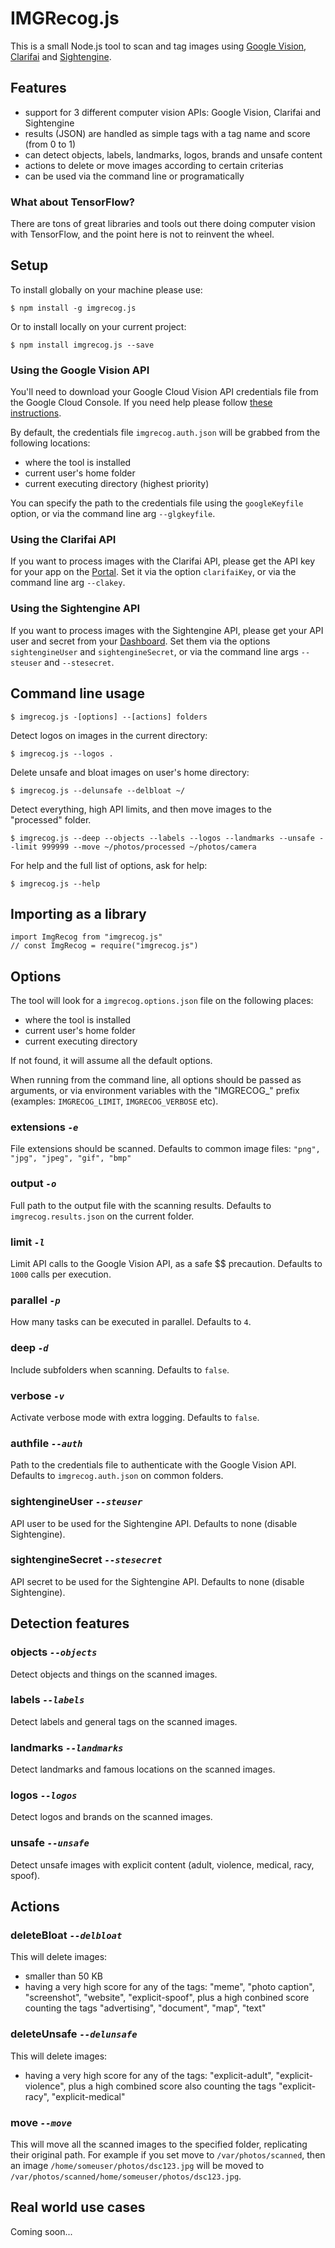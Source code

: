 # IMGRecog.js

This is a small Node.js tool to scan and tag images using [Google Vision](https://cloud.google.com/vision), [Clarifai](https://clarifai.com) and [Sightengine](https://sightengine.com).

## Features

- support for 3 different computer vision APIs: Google Vision, Clarifai and Sightengine
- results (JSON) are handled as simple tags with a tag name and score (from 0 to 1)
- can detect objects, labels, landmarks, logos, brands and unsafe content
- actions to delete or move images according to certain criterias
- can be used via the command line or programatically

### What about TensorFlow?

There are tons of great libraries and tools out there doing computer vision with TensorFlow, and the point here is not to reinvent the wheel.

## Setup

To install globally on your machine please use:

    $ npm install -g imgrecog.js

Or to install locally on your current project:

    $ npm install imgrecog.js --save

### Using the Google Vision API

You'll need to download your Google Cloud Vision API credentials file from the Google Cloud Console. If you need help please follow [these instructions](https://cloud.google.com/vision/docs/auth).

By default, the credentials file `imgrecog.auth.json` will be grabbed from the following locations:

- where the tool is installed
- current user's home folder
- current executing directory (highest priority)

You can specify the path to the credentials file using the `googleKeyfile` option, or via the command line arg `--glgkeyfile`.

### Using the Clarifai API

If you want to process images with the Clarifai API, please get the API key for your app on the [Portal](https://portal.clarifai.com). Set it via the option `clarifaiKey`, or via the command line arg `--clakey`.

### Using the Sightengine API

If you want to process images with the Sightengine API, please get your API user and secret from your [Dashboard](https://dashboard.sightengine.com/api-credentials). Set them via the options `sightengineUser` and `sightengineSecret`, or via the command line args `--steuser` and `--stesecret`.

## Command line usage

    $ imgrecog.js -[options] --[actions] folders

Detect logos on images in the current directory:

    $ imgrecog.js --logos .

Delete unsafe and bloat images on user's home directory:

    $ imgrecog.js --delunsafe --delbloat ~/

Detect everything, high API limits, and then move images to the "processed" folder.

    $ imgrecog.js --deep --objects --labels --logos --landmarks --unsafe --limit 999999 --move ~/photos/processed ~/photos/camera

For help and the full list of options, ask for help:

    $ imgrecog.js --help

## Importing as a library

    import ImgRecog from "imgrecog.js"
    // const ImgRecog = require("imgrecog.js")

## Options

The tool will look for a `imgrecog.options.json` file on the following places:

- where the tool is installed
- current user's home folder
- current executing directory

If not found, it will assume all the default options.

When running from the command line, all options should be passed as arguments, or via environment variables with the "IMGRECOG_" prefix (examples: `IMGRECOG_LIMIT`, `IMGRECOG_VERBOSE` etc).

### extensions *`-e`*

 File extensions should be scanned. Defaults to common image files: `"png", "jpg", "jpeg", "gif", "bmp"`

### output *`-o`*

Full path to the output file with the scanning results. Defaults to `imgrecog.results.json` on the current folder.

### limit *`-l`*

Limit API calls to the Google Vision API, as a safe $$ precaution. Defaults to `1000` calls per execution.

### parallel *`-p`*

How many tasks can be executed in parallel. Defaults to `4`.

### deep *`-d`*

Include subfolders when scanning. Defaults to `false`.

### verbose *`-v`*

Activate verbose mode with extra logging. Defaults to `false`.

### authfile *`--auth`*

 Path to the credentials file to authenticate with the Google Vision API. Defaults to `imgrecog.auth.json` on common folders.

### sightengineUser *`--steuser`*

 API user to be used for the Sightengine API. Defaults to none (disable Sightengine).

### sightengineSecret *`--stesecret`*

API secret to be used for the Sightengine API. Defaults to none (disable Sightengine).

## Detection features

### objects *`--objects`*

Detect objects and things on the scanned images.

### labels *`--labels`*

Detect labels and general tags on the scanned images.

### landmarks *`--landmarks`*

Detect landmarks and famous locations on the scanned images.

### logos *`--logos`*

Detect logos and brands on the scanned images.

### unsafe *`--unsafe`*

Detect unsafe images with explicit content (adult, violence, medical, racy, spoof).

## Actions

### deleteBloat *`--delbloat`*

This will delete images:

- smaller than 50 KB
- having a very high score for any of the tags: "meme", "photo caption", "screenshot", "website", "explicit-spoof", plus a high conbined score  counting the tags "advertising", "document", "map", "text"

### deleteUnsafe *`--delunsafe`*

This will delete images:

- having a very high score for any of the tags: "explicit-adult", "explicit-violence", plus a high combined score also counting the tags "explicit-racy", "explicit-medical"

### move *`--move`*

This will move all the scanned images to the specified folder, replicating their original path. For example if you set move to `/var/photos/scanned`, then an image `/home/someuser/photos/dsc123.jpg` will be moved to `/var/photos/scanned/home/someuser/photos/dsc123.jpg`.

## Real world use cases

Coming soon...
